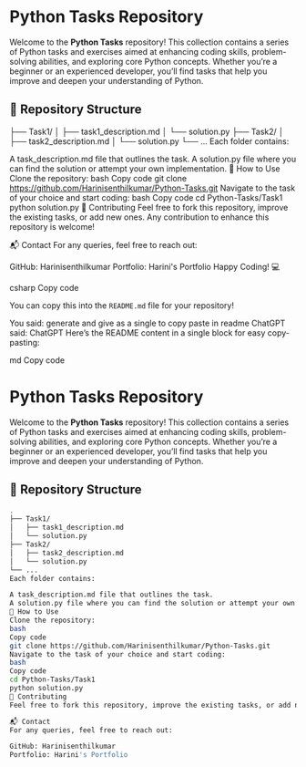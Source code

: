# Python Tasks Repository

Welcome to the **Python Tasks** repository! This collection contains a series of Python tasks and exercises aimed at enhancing coding skills, problem-solving abilities, and exploring core Python concepts. Whether you’re a beginner or an experienced developer, you’ll find tasks that help you improve and deepen your understanding of Python.

## 📂 Repository Structure

├── Task1/
│   ├── task1_description.md
│   └── solution.py
├── Task2/
│   ├── task2_description.md
│   └── solution.py
└── ...
Each folder contains:

A task_description.md file that outlines the task.
A solution.py file where you can find the solution or attempt your own implementation.
🚀 How to Use
Clone the repository:
bash
Copy code
git clone https://github.com/Harinisenthilkumar/Python-Tasks.git
Navigate to the task of your choice and start coding:
bash
Copy code
cd Python-Tasks/Task1
python solution.py
📝 Contributing
Feel free to fork this repository, improve the existing tasks, or add new ones. Any contribution to enhance this repository is welcome!

📬 Contact
For any queries, feel free to reach out:

GitHub: Harinisenthilkumar
Portfolio: Harini's Portfolio
Happy Coding! 💻

csharp
Copy code

You can copy this into the `README.md` file for your repository!





You said:
generate and give as a single to copy paste in readme
ChatGPT said:
ChatGPT
Here’s the README content in a single block for easy copy-pasting:

md
Copy code
# Python Tasks Repository

Welcome to the **Python Tasks** repository! This collection contains a series of Python tasks and exercises aimed at enhancing coding skills, problem-solving abilities, and exploring core Python concepts. Whether you’re a beginner or an experienced developer, you’ll find tasks that help you improve and deepen your understanding of Python.

## 📂 Repository Structure

```bash
.
├── Task1/
│   ├── task1_description.md
│   └── solution.py
├── Task2/
│   ├── task2_description.md
│   └── solution.py
└── ...
Each folder contains:

A task_description.md file that outlines the task.
A solution.py file where you can find the solution or attempt your own implementation.
🚀 How to Use
Clone the repository:
bash
Copy code
git clone https://github.com/Harinisenthilkumar/Python-Tasks.git
Navigate to the task of your choice and start coding:
bash
Copy code
cd Python-Tasks/Task1
python solution.py
📝 Contributing
Feel free to fork this repository, improve the existing tasks, or add new ones. Any contribution to enhance this repository is welcome!

📬 Contact
For any queries, feel free to reach out:

GitHub: Harinisenthilkumar
Portfolio: Harini's Portfolio
